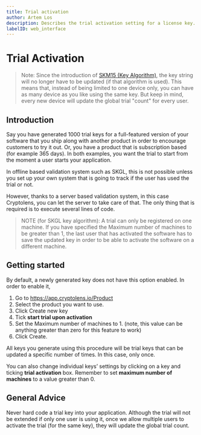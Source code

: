 ```yaml
---
title: Trial activation
author: Artem Los
description: Describes the trial activation setting for a license key.
labelID: web_interface
---
```


# Trial Activation

> Note: Since the introduction of [SKM15 (Key Algorithm)](/web-interface/skgl-vs-skm15), the key string will no longer have to be updated (if that algorithm is used). This means that, instead of being limited to one device only, you can have as many device as you like using the same key. But keep in mind, every new device will update the global trial "count" for every user.

## Introduction
Say you have generated 1000 trial keys for a full-featured version of your software that you ship along with another product in order to encourage customers to try it out. Or, you have a product that is subscription based (for example 365 days). In both examples, you want the trial to start from the moment a user starts your application.

In offline based validation system such as SKGL, this is not possible unless you set up your own system that is going to track if the user has used the trial or not.

However, thanks to a server based validation system, in this case Cryptolens, you can let the server to take care of that. The only thing that is required is to execute several lines of code.

> NOTE (for SKGL key algorithm): A trial can only be registered on one machine. If you have specified the Maximum number of machines to be greater than 1, the last user that has activated the software has to save the updated key in order to be able to activate the software on a different machine.

## Getting started
By default, a newly generated key does not have this option enabled. In order to enable it,

1. Go to https://app.cryptolens.io/Product
2. Select the product you want to use.
3. Click Create new key
4. Tick **start trial upon activation**
6. Set the Maximum number of machines to 1. (note, this value can be anything greater than zero for this feature to work)
7. Click Create.

All keys you generate using this procedure will be trial keys that can be updated a specific number of times. In this case, only once.

You can also change individual keys’ settings by clicking on a key and ticking **trial activation** box. Remember to set **maximum number of machines** to a value greater than 0.

## General Advice
Never hard code a trial key into your application. Although the trial will not be extended if only one user is using it, once we allow multiple users to activate the trial (for the same key), they will update the global trial count.